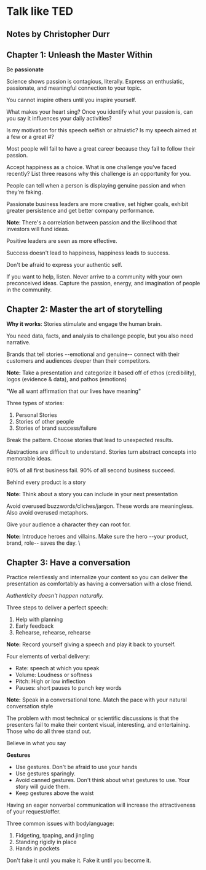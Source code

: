 # Talk like TED
## Notes by Christopher Durr

## Chapter 1: Unleash the Master Within

Be **passionate**

Science shows passion is contagious, literally. Express an enthusiatic, passionate, and meaningful connection to your topic. 

You cannot inspire others until you inspire yourself. 

What makes your heart sing? Once you identify what your passion is, can you say it influences your daily activities?

Is my motivation for this speech selfish or altruistic? Is my speech aimed at a few or a great #?

Most people will fail to have a great career because they fail to follow their passion. 

Accept happiness as a choice. What is one challenge you've faced recently? List three reasons why this challenge is an opportunity for you. 

People can tell when a person is displaying genuine passion and when they're faking. 

Passionate business leaders are more creative, set higher goals, exhibit greater persistence and get better company performance. 

**Note**: There's a correlation between passion and the likelihood that investors will fund ideas. 

Positive leaders are seen as more effective. 

Success doesn't lead to happiness, happiness leads to success. 

Don't be afraid to express your authentic self. 

If you want to help, listen. Never arrive to a community with your own preconceived ideas. Capture the passion, energy, and imagination of people in the community. 

## Chapter 2: Master the art of storytelling

__Why it works__: Stories stimulate and engage the human brain. 

You need data, facts, and analysis to challenge people, but you also need narrative. 

Brands that tell stories --emotional and genuine-- connect with their customers and audiences deeper than their competitors. 

**Note:** Take a presentation and categorize it based off of ethos (credibility), logos (evidence & data), and pathos (emotions)

"We all want affirmation that our lives have meaning"

Three types of stories:

1. Personal Stories
2. Stories of other people
3. Stories of brand success/failure

Break the pattern. Choose stories that lead to unexpected results. 

Abstractions are difficult to understand. Stories turn abstract concepts into memorable ideas. 

90% of all first business fail. 90% of all second business succeed. 

Behind every product is a story

**Note:** Think about a story you can include in your next presentation

Avoid overused buzzwords/cliches/jargon. These words are meaningless. Also avoid overused metaphors. 

Give your audience a character they can root for. 

**Note:** Introduce heroes and villains. Make sure the hero --your product, brand, role-- saves the day. \\

## Chapter 3: Have a conversation

Practice relentlessly and internalize your content so you can deliver the presentation as comfortably as having a conversation with a close friend. 

*Authenticity doesn't happen naturally.*

Three steps to deliver a perfect speech:

1. Help with planning
2. Early feedback
3. Rehearse, rehearse, rehearse

**Note:** Record yourself giving a speech and play it back to yourself. 

Four elements of verbal delivery:

* Rate: speech at which you speak
* Volume: Loudness or softness
* Pitch: High or low inflection
* Pauses: short pauses to punch key words

**Note:** Speak in a conversational tone. Match the pace with your natural conversation style

The problem with most technical or scientific discussions is that the presenters fail to make their content visual, interesting, and entertaining. Those who do all three stand out. 

Believe in what you say

**Gestures**

* Use gestures. Don't be afraid to use your hands
* Use gestures sparingly. 
* Avoid canned gestures. Don't think about what gestures to use. Your story will guide them. 
* Keep gestures above the waist

Having an eager nonverbal communication  will increase the attractiveness of your request/offer. 

Three common issues with bodylanguage:

1. Fidgeting, tpaping, and jingling
2. Standing rigidly in place
3. Hands in pockets

Don't fake it until you make it. Fake it until you become it. 


